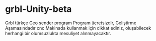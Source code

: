 # grbl-Unity-beta
Grbl türkçe Geo sender program Program ücretsizdir, Geliştirme Aşamasındadır cnc Makinada kullanmak için dikkat ediniz, oluşabilecek herhangi bir olumsuzlukta mesuliyet alınmayacaktır.
